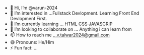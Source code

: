 - 👋 Hi, I’m @varun-2024
- 👀 I’m interested in ...Fullstack Devlopment. Learning Front End Devlopment First.
- 🌱 I’m currently learning ... HTML CSS JAVASCRIP
- 💞️ I’m looking to collaborate on ... Anything i can learn from
- 📫 How to reach me ...v.talwar2024@gmail.com
- 😄 Pronouns: He/Him
- ⚡ Fun fact: ...

<!---
varun-2024/varun-2024 is a ✨ special ✨ repository because its `README.md` (this file) appears on your GitHub profile.
You can click the Preview link to take a look at your changes.
--->
